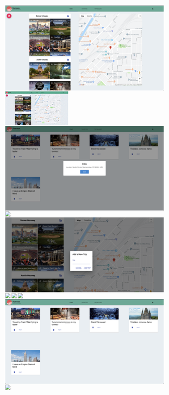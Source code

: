 ![Alt text](src/ScreenshotFolder/newsfeed_screenshot.png?raw=true "Optional Title")
![](src/GifFolder/newsfeed.gif)
![Alt text](src/ScreenshotFolder/favContent.png?raw=true "Optional Title")
![](src/GifFolder/favorite_folder_interaction.gif)
![Alt text](src/ScreenshotFolder/addTrip_screenShot.png?raw=true "Optional Title")
![](src/GifFolder/addTrip.gif)
![](src/GifFolder/photo_location_plotting.gif)
![](src/GifFolder/photoupload.gif)
![Alt text](src/ScreenshotFolder/fav_screenshot.png?raw=true "Optional Title")
![](src/GifFolder/view_saved_photos.gif)




